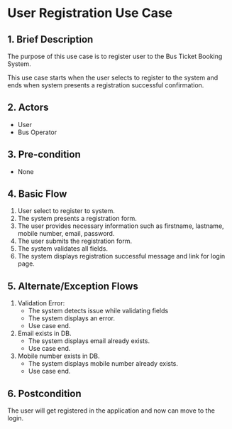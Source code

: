 # User Registration Use Case

## 1. Brief Description
The purpose of this use case is to register user to the Bus Ticket Booking System.

This use case starts when the user selects to register to the system and ends when system presents a registration successful confirmation.

## 2. Actors
- User
- Bus Operator

## 3. Pre-condition
- None

## 4. Basic Flow
1. User select to register to system.
2. The system presents a registration form.
3. The user provides necessary information such as firstname, lastname, mobile number, email, password.
4. The user submits the registration form.
5. The system validates all fields.
6. The system displays registration successful message and link for login page.

## 5. Alternate/Exception Flows
1. Validation Error:
    - The system detects issue while validating fields
    - The system displays an error.
    - Use case end.
2. Email exists in DB.
    - The system displays email already exists.
    - Use case end.
3. Mobile number exists in DB.
    - The system displays mobile number already exists.
    - Use case end.

## 6. Postcondition
The user will get registered in the application and now can move to the login.
